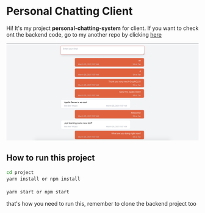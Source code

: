 # Personal Chatting Client

Hi! It's my project **personal-chatting-system** for client. If you want to check ont the backend code, go to my another repo by clicking [here](https://github.com/beebeewijaya-tech/personal-chat-server)

![Chat Website](chat.png)

## How to run this project

```bash
cd project
yarn install or npm install

yarn start or npm start
```

that's how you need to run this, remember to clone the backend project too
